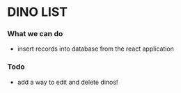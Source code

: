 # DINO LIST

### What we can do

- insert records into database from the react application

### Todo

- add a way to edit and delete dinos!
